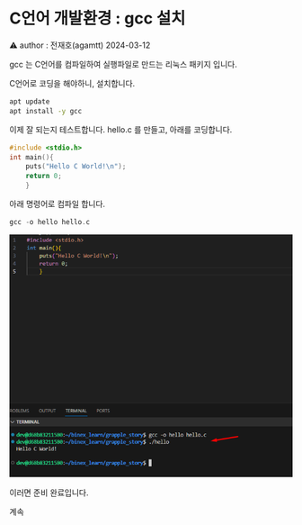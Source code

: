 # C언어 개발환경 : gcc 설치

<aside>
⚠️ author : 전재호(agamtt) 2024-03-12

</aside>

gcc 는 C언어를 컴파일하여 실행파일로 만드는 리눅스 패키지 입니다.

C언어로 코딩을 해야하니, 설치합니다.

```bash
apt update
apt install -y gcc
```

이제 잘 되는지 테스트합니다. hello.c 를 만들고, 아래를 코딩합니다.

```c
#include <stdio.h>
int main(){
	puts("Hello C World!\n");
	return 0;
	}
```

아래 명령어로 컴파일 합니다.

```c
gcc -o hello hello.c
```

![Untitled](Untitled%20282.png)

이러면 준비 완료입니다.

계속